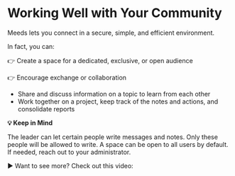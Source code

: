 # Working Well with Your Community

Meeds lets you connect in a secure, simple, and efficient environment.

In fact, you can:&#x20;

👉 Create a space for a dedicated, exclusive, or open audience&#x20;

👉 Encourage exchange or collaboration&#x20;

* Share and discuss information on a topic to learn from each other&#x20;
* Work together on a project, keep track of the notes and actions, and consolidate reports



**💡 Keep in Mind**&#x20;

The leader can let certain people write messages and notes. Only these people will be allowed to write. A space can be open to all users by default. If needed, reach out to your administrator.



▶ Want to see more? Check out this video:
